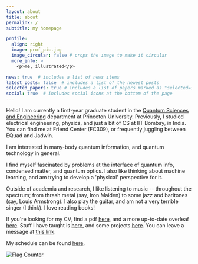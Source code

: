 ```yaml
---
layout: about
title: about
permalink: /
subtitle: my homepage

profile:
  align: right
  image: prof_pic.jpg
  image_circular: false # crops the image to make it circular
  more_info: >
    <p>me, illustrated</p>

news: true  # includes a list of news items
latest_posts: false  # includes a list of the newest posts
selected_papers: true # includes a list of papers marked as "selected={true}"
social: true  # includes social icons at the bottom of the page
---
```



Hello! I am currently a first-year graduate student in the [Quantum Sciences and Engineering](https://quantum.princeton.edu/) department at Princeton University. Previously, I studied electrical engineering, physics, and just a bit of CS at IIT Bombay, in India. You can find me at Friend Center (FC309), or frequently juggling between EQuad and Jadwin.


I am interested in many-body quantum information, and quantum technology in general.

I find myself fascinated by problems at the interface of quantum info, condensed matter, and quantum optics. I also like thinking about machine learning, and am trying to develop a 'physical' perspective for it.


Outside of academia and research, I like listening to music -- throughout the spectrum; from thrash metal (say, Iron Maiden) to some jazz and baritones (say, Louis Armstrong). I also play the guitar, and am not a very terrible singer (I think). I love reading books!



If you're looking for my CV, find a pdf [here](https://siddhant-midha.github.io/cv/), and a more up-to-date overleaf [here](https://www.overleaf.com/read/fprrbwkfrbcj#7b5c64). Stuff I have taught is [here](https://siddhant-midha.github.io/teaching/), and some projects [here](https://siddhant-midha.github.io/projects/). You can leave a message at [this link](https://forms.gle/DXY4JRZS2BCZC4XP9).


My schedule can be found [here](https://calendar.google.com/calendar/u/0?cid=c2lkZGhhbnRtLmlpdGJAZ21haWwuY29t&cid=c203NDU2QHByaW5jZXRvbi5lZHU).


<a href="https://info.flagcounter.com/UvsF"><img src="https://s11.flagcounter.com/count2/UvsF/bg_FFFFFF/txt_000000/border_CCCCCC/columns_2/maxflags_10/viewers_0/labels_0/pageviews_0/flags_0/percent_0/" alt="Flag Counter" border="0"></a>
